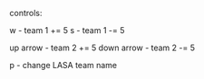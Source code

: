 controls:

w - team 1 += 5
s - team 1 -= 5

up arrow - team 2 += 5
down arrow - team 2 -= 5

p - change LASA team name
